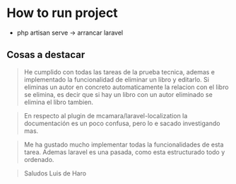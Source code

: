 # How to run project
- php artisan serve -> arrancar laravel


## Cosas a destacar

> He cumplido con todas las tareas de la prueba tecnica, ademas e implementado la funcionalidad de eliminar un libro y editarlo.
> Si eliminas un autor en concreto automaticamente la relacion con el libro se elimina, es decir que si hay un libro con un autor eliminado se elimina el libro tambien.

> En respecto al plugin de mcamara/laravel-localization la documentación es un poco confusa, pero lo e sacado investigando mas.

> Me ha gustado mucho implementar todas la funcionalidades de esta tarea. Ademas laravel es una pasada, como esta estructurado todo y ordenado.

> Saludos Luis de Haro